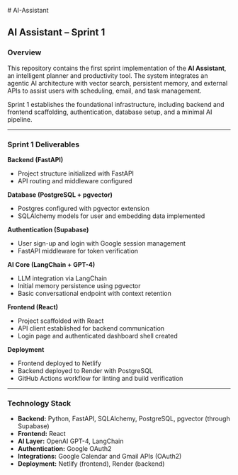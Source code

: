 \# AI-Assistant  

## AI Assistant – Sprint 1  

### Overview  
This repository contains the first sprint implementation of the **AI Assistant**, an intelligent planner and productivity tool. The system integrates an agentic AI architecture with vector search, persistent memory, and external APIs to assist users with scheduling, email, and task management.  

Sprint 1 establishes the foundational infrastructure, including backend and frontend scaffolding, authentication, database setup, and a minimal AI pipeline.  

---

### Sprint 1 Deliverables  

**Backend (FastAPI)**  
- Project structure initialized with FastAPI  
- API routing and middleware configured  

**Database (PostgreSQL + pgvector)**  
- Postgres configured with pgvector extension  
- SQLAlchemy models for user and embedding data implemented  

**Authentication (Supabase)**  
- User sign-up and login with Google session management  
- FastAPI middleware for token verification  

**AI Core (LangChain + GPT-4)**  
- LLM integration via LangChain  
- Initial memory persistence using pgvector  
- Basic conversational endpoint with context retention  

**Frontend (React)**  
- Project scaffolded with React  
- API client established for backend communication  
- Login page and authenticated dashboard shell created  

**Deployment**  
- Frontend deployed to Netlify  
- Backend deployed to Render with PostgreSQL  
- GitHub Actions workflow for linting and build verification  

---

### Technology Stack  
- **Backend:** Python, FastAPI, SQLAlchemy, PostgreSQL, pgvector (through Supabase)  
- **Frontend:** React  
- **AI Layer:** OpenAI GPT-4, LangChain  
- **Authentication:** Google OAuth2  
- **Integrations:** Google Calendar and Gmail APIs (OAuth2)  
- **Deployment:** Netlify (frontend), Render (backend)  
